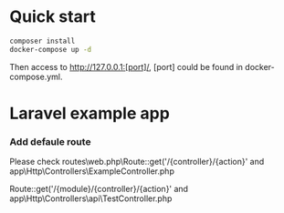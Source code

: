 # Quick start

```bash
composer install
docker-compose up -d
```

Then access to http://127.0.0.1:[port]/, [port] could be found in docker-compose.yml.

# Laravel example app

### Add defaule route

Please check routes\web.php\Route::get('/{controller}/{action}' and app\Http\Controllers\ExampleController.php

Route::get('/{module}/{controller}/{action}' and app\Http\Controllers\api\TestController.php
